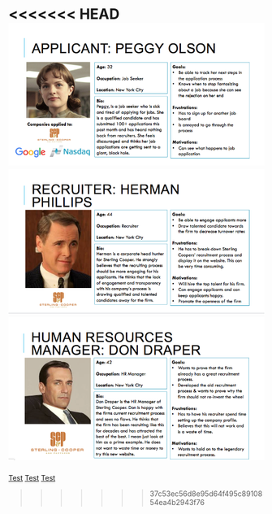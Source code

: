 <<<<<<< HEAD
![Test](Storify-1.png)
![Test](Storify-2.png)
![Test](Storify-3.png)
=======
[Test](Storify-1)
[Test](Storify-2)
[Test](Storify-3)
>>>>>>> 37c53ec56d8e95d64f495c8910854ea4b2943f76
